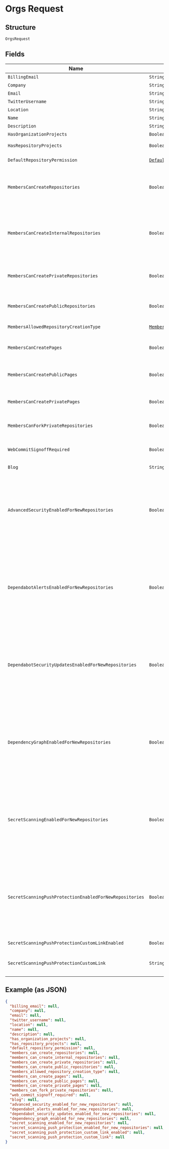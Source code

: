 
# Orgs Request

## Structure

`OrgsRequest`

## Fields

| Name | Type | Tags | Description | Getter | Setter |
|  --- | --- | --- | --- | --- | --- |
| `BillingEmail` | `String` | Optional | Billing email address. This address is not publicized. | String getBillingEmail() | setBillingEmail(String billingEmail) |
| `Company` | `String` | Optional | The company name. | String getCompany() | setCompany(String company) |
| `Email` | `String` | Optional | The publicly visible email address. | String getEmail() | setEmail(String email) |
| `TwitterUsername` | `String` | Optional | The Twitter username of the company. | String getTwitterUsername() | setTwitterUsername(String twitterUsername) |
| `Location` | `String` | Optional | The location. | String getLocation() | setLocation(String location) |
| `Name` | `String` | Optional | The shorthand name of the company. | String getName() | setName(String name) |
| `Description` | `String` | Optional | The description of the company. | String getDescription() | setDescription(String description) |
| `HasOrganizationProjects` | `Boolean` | Optional | Whether an organization can use organization projects. | Boolean getHasOrganizationProjects() | setHasOrganizationProjects(Boolean hasOrganizationProjects) |
| `HasRepositoryProjects` | `Boolean` | Optional | Whether repositories that belong to the organization can use repository projects. | Boolean getHasRepositoryProjects() | setHasRepositoryProjects(Boolean hasRepositoryProjects) |
| `DefaultRepositoryPermission` | [`DefaultRepositoryPermissionEnum`](../../doc/models/default-repository-permission-enum.md) | Optional | - | DefaultRepositoryPermissionEnum getDefaultRepositoryPermission() | setDefaultRepositoryPermission(DefaultRepositoryPermissionEnum defaultRepositoryPermission) |
| `MembersCanCreateRepositories` | `Boolean` | Optional | Whether of non-admin organization members can create repositories. **Note:** A parameter can override this parameter. See `members_allowed_repository_creation_type` in this table for details.<br>**Default**: `true` | Boolean getMembersCanCreateRepositories() | setMembersCanCreateRepositories(Boolean membersCanCreateRepositories) |
| `MembersCanCreateInternalRepositories` | `Boolean` | Optional | Whether organization members can create internal repositories, which are visible to all enterprise members. You can only allow members to create internal repositories if your organization is associated with an enterprise account using GitHub Enterprise Cloud or GitHub Enterprise Server 2.20+. For more information, see "[Restricting repository creation in your organization](https://docs.github.com/github/setting-up-and-managing-organizations-and-teams/restricting-repository-creation-in-your-organization)" in the GitHub Help documentation. | Boolean getMembersCanCreateInternalRepositories() | setMembersCanCreateInternalRepositories(Boolean membersCanCreateInternalRepositories) |
| `MembersCanCreatePrivateRepositories` | `Boolean` | Optional | Whether organization members can create private repositories, which are visible to organization members with permission. For more information, see "[Restricting repository creation in your organization](https://docs.github.com/github/setting-up-and-managing-organizations-and-teams/restricting-repository-creation-in-your-organization)" in the GitHub Help documentation. | Boolean getMembersCanCreatePrivateRepositories() | setMembersCanCreatePrivateRepositories(Boolean membersCanCreatePrivateRepositories) |
| `MembersCanCreatePublicRepositories` | `Boolean` | Optional | Whether organization members can create public repositories, which are visible to anyone. For more information, see "[Restricting repository creation in your organization](https://docs.github.com/github/setting-up-and-managing-organizations-and-teams/restricting-repository-creation-in-your-organization)" in the GitHub Help documentation. | Boolean getMembersCanCreatePublicRepositories() | setMembersCanCreatePublicRepositories(Boolean membersCanCreatePublicRepositories) |
| `MembersAllowedRepositoryCreationType` | [`MembersAllowedRepositoryCreationTypeEnum`](../../doc/models/members-allowed-repository-creation-type-enum.md) | Optional | - | MembersAllowedRepositoryCreationTypeEnum getMembersAllowedRepositoryCreationType() | setMembersAllowedRepositoryCreationType(MembersAllowedRepositoryCreationTypeEnum membersAllowedRepositoryCreationType) |
| `MembersCanCreatePages` | `Boolean` | Optional | Whether organization members can create GitHub Pages sites. Existing published sites will not be impacted.<br>**Default**: `true` | Boolean getMembersCanCreatePages() | setMembersCanCreatePages(Boolean membersCanCreatePages) |
| `MembersCanCreatePublicPages` | `Boolean` | Optional | Whether organization members can create public GitHub Pages sites. Existing published sites will not be impacted.<br>**Default**: `true` | Boolean getMembersCanCreatePublicPages() | setMembersCanCreatePublicPages(Boolean membersCanCreatePublicPages) |
| `MembersCanCreatePrivatePages` | `Boolean` | Optional | Whether organization members can create private GitHub Pages sites. Existing published sites will not be impacted.<br>**Default**: `true` | Boolean getMembersCanCreatePrivatePages() | setMembersCanCreatePrivatePages(Boolean membersCanCreatePrivatePages) |
| `MembersCanForkPrivateRepositories` | `Boolean` | Optional | Whether organization members can fork private organization repositories.<br>**Default**: `false` | Boolean getMembersCanForkPrivateRepositories() | setMembersCanForkPrivateRepositories(Boolean membersCanForkPrivateRepositories) |
| `WebCommitSignoffRequired` | `Boolean` | Optional | Whether contributors to organization repositories are required to sign off on commits they make through GitHub's web interface.<br>**Default**: `false` | Boolean getWebCommitSignoffRequired() | setWebCommitSignoffRequired(Boolean webCommitSignoffRequired) |
| `Blog` | `String` | Optional | - | String getBlog() | setBlog(String blog) |
| `AdvancedSecurityEnabledForNewRepositories` | `Boolean` | Optional | Whether GitHub Advanced Security is automatically enabled for new repositories.<br><br>To use this parameter, you must have admin permissions for the repository or be an owner or security manager for the organization that owns the repository. For more information, see "[Managing security managers in your organization](https://docs.github.com/organizations/managing-peoples-access-to-your-organization-with-roles/managing-security-managers-in-your-organization)."<br><br>You can check which security and analysis features are currently enabled by using a `GET /orgs/{org}` request. | Boolean getAdvancedSecurityEnabledForNewRepositories() | setAdvancedSecurityEnabledForNewRepositories(Boolean advancedSecurityEnabledForNewRepositories) |
| `DependabotAlertsEnabledForNewRepositories` | `Boolean` | Optional | Whether Dependabot alerts is automatically enabled for new repositories.<br><br>To use this parameter, you must have admin permissions for the repository or be an owner or security manager for the organization that owns the repository. For more information, see "[Managing security managers in your organization](https://docs.github.com/organizations/managing-peoples-access-to-your-organization-with-roles/managing-security-managers-in-your-organization)."<br><br>You can check which security and analysis features are currently enabled by using a `GET /orgs/{org}` request. | Boolean getDependabotAlertsEnabledForNewRepositories() | setDependabotAlertsEnabledForNewRepositories(Boolean dependabotAlertsEnabledForNewRepositories) |
| `DependabotSecurityUpdatesEnabledForNewRepositories` | `Boolean` | Optional | Whether Dependabot security updates is automatically enabled for new repositories.<br><br>To use this parameter, you must have admin permissions for the repository or be an owner or security manager for the organization that owns the repository. For more information, see "[Managing security managers in your organization](https://docs.github.com/organizations/managing-peoples-access-to-your-organization-with-roles/managing-security-managers-in-your-organization)."<br><br>You can check which security and analysis features are currently enabled by using a `GET /orgs/{org}` request. | Boolean getDependabotSecurityUpdatesEnabledForNewRepositories() | setDependabotSecurityUpdatesEnabledForNewRepositories(Boolean dependabotSecurityUpdatesEnabledForNewRepositories) |
| `DependencyGraphEnabledForNewRepositories` | `Boolean` | Optional | Whether dependency graph is automatically enabled for new repositories.<br><br>To use this parameter, you must have admin permissions for the repository or be an owner or security manager for the organization that owns the repository. For more information, see "[Managing security managers in your organization](https://docs.github.com/organizations/managing-peoples-access-to-your-organization-with-roles/managing-security-managers-in-your-organization)."<br><br>You can check which security and analysis features are currently enabled by using a `GET /orgs/{org}` request. | Boolean getDependencyGraphEnabledForNewRepositories() | setDependencyGraphEnabledForNewRepositories(Boolean dependencyGraphEnabledForNewRepositories) |
| `SecretScanningEnabledForNewRepositories` | `Boolean` | Optional | Whether secret scanning is automatically enabled for new repositories.<br><br>To use this parameter, you must have admin permissions for the repository or be an owner or security manager for the organization that owns the repository. For more information, see "[Managing security managers in your organization](https://docs.github.com/organizations/managing-peoples-access-to-your-organization-with-roles/managing-security-managers-in-your-organization)."<br><br>You can check which security and analysis features are currently enabled by using a `GET /orgs/{org}` request. | Boolean getSecretScanningEnabledForNewRepositories() | setSecretScanningEnabledForNewRepositories(Boolean secretScanningEnabledForNewRepositories) |
| `SecretScanningPushProtectionEnabledForNewRepositories` | `Boolean` | Optional | Whether secret scanning push protection is automatically enabled for new repositories.<br><br>To use this parameter, you must have admin permissions for the repository or be an owner or security manager for the organization that owns the repository. For more information, see "[Managing security managers in your organization](https://docs.github.com/organizations/managing-peoples-access-to-your-organization-with-roles/managing-security-managers-in-your-organization)."<br><br>You can check which security and analysis features are currently enabled by using a `GET /orgs/{org}` request. | Boolean getSecretScanningPushProtectionEnabledForNewRepositories() | setSecretScanningPushProtectionEnabledForNewRepositories(Boolean secretScanningPushProtectionEnabledForNewRepositories) |
| `SecretScanningPushProtectionCustomLinkEnabled` | `Boolean` | Optional | Whether a custom link is shown to contributors who are blocked from pushing a secret by push protection. | Boolean getSecretScanningPushProtectionCustomLinkEnabled() | setSecretScanningPushProtectionCustomLinkEnabled(Boolean secretScanningPushProtectionCustomLinkEnabled) |
| `SecretScanningPushProtectionCustomLink` | `String` | Optional | If `secret_scanning_push_protection_custom_link_enabled` is true, the URL that will be displayed to contributors who are blocked from pushing a secret. | String getSecretScanningPushProtectionCustomLink() | setSecretScanningPushProtectionCustomLink(String secretScanningPushProtectionCustomLink) |

## Example (as JSON)

```json
{
  "billing_email": null,
  "company": null,
  "email": null,
  "twitter_username": null,
  "location": null,
  "name": null,
  "description": null,
  "has_organization_projects": null,
  "has_repository_projects": null,
  "default_repository_permission": null,
  "members_can_create_repositories": null,
  "members_can_create_internal_repositories": null,
  "members_can_create_private_repositories": null,
  "members_can_create_public_repositories": null,
  "members_allowed_repository_creation_type": null,
  "members_can_create_pages": null,
  "members_can_create_public_pages": null,
  "members_can_create_private_pages": null,
  "members_can_fork_private_repositories": null,
  "web_commit_signoff_required": null,
  "blog": null,
  "advanced_security_enabled_for_new_repositories": null,
  "dependabot_alerts_enabled_for_new_repositories": null,
  "dependabot_security_updates_enabled_for_new_repositories": null,
  "dependency_graph_enabled_for_new_repositories": null,
  "secret_scanning_enabled_for_new_repositories": null,
  "secret_scanning_push_protection_enabled_for_new_repositories": null,
  "secret_scanning_push_protection_custom_link_enabled": null,
  "secret_scanning_push_protection_custom_link": null
}
```

